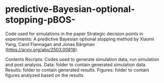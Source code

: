 # predictive-Bayesian-optional-stopping-pBOS-
Code used for simulations in the paper Strategic decision points in experiments: A predictive Bayesian optional stopping method
by Xiaomi Yang, Carol Flannagan and Jonas Bärgman (https://arxiv.org/abs/2503.00818).

Contents
Rscripts: Codes used to generate simulation data, run simulation and post analysis.
Data: folder to contain generated simulation data.
Results: folder to contain generated results.
Figures: folder to contain figures analyzed based on the results.
